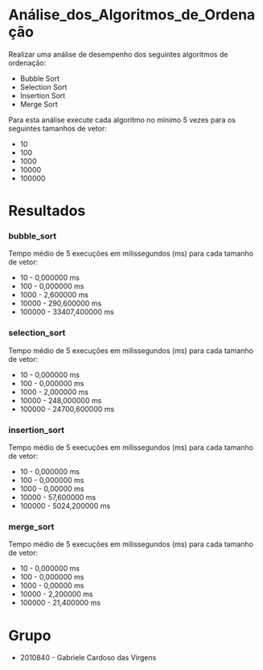 # Análise_dos_Algoritmos_de_Ordenação

Realizar uma análise de desempenho dos seguintes algoritmos de ordenação:

* Bubble Sort
* Selection Sort
* Insertion Sort
* Merge Sort
    
Para esta análise execute cada algoritmo no mínimo 5 vezes para os seguintes tamanhos de vetor:

* 10
* 100
* 1000
* 10000
* 100000

# Resultados 

### bubble_sort

Tempo médio de 5 execuções em milissegundos (ms) para cada tamanho de vetor:
* 10 - 0,000000 ms
* 100 - 0,000000 ms
* 1000 - 2,600000 ms
* 10000 - 290,600000 ms
* 100000 - 33407,400000 ms 

### selection_sort 

Tempo médio de 5 execuções em milissegundos (ms) para cada tamanho de vetor:
* 10 - 0,000000 ms
* 100 - 0,000000 ms
* 1000 - 2,000000 ms
* 10000 - 248,000000 ms
* 100000 - 24700,600000 ms

### insertion_sort 

Tempo médio de 5 execuções em milissegundos (ms) para cada tamanho de vetor:
* 10 - 0,000000 ms
* 100 - 0,000000 ms
* 1000 - 0,00000 ms
* 10000 - 57,600000 ms
* 100000 - 5024,200000 ms


### merge_sort 

Tempo médio de 5 execuções em milissegundos (ms) para cada tamanho de vetor:
* 10 - 0,000000 ms
* 100 - 0,000000 ms
* 1000 - 0,00000 ms
* 10000 - 2,200000 ms
* 100000 - 21,400000 ms

# Grupo

- 2010840 - Gabriele Cardoso das Virgens
